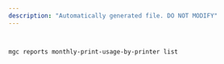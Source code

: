 ```yaml
---
description: "Automatically generated file. DO NOT MODIFY"
---
```


```bash


mgc reports monthly-print-usage-by-printer list

```